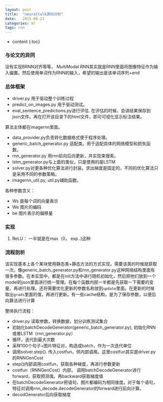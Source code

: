 ```yaml
---
layout: post
title:  "neuraltalk源码分析"
date:   2015-08-21
categories: ml
tags: rnn
---
```

* content
{:toc}




### 与论文的异同
没有实现BRNN对齐等等， MultiModal RNN其实就是RNN里面将图像特征作为输入偏置。然后使用单词作为RNN的输入，希望的输出是该单词序列+end

### 总体框架
- driver.py 用于驱动整个训练过程
- predict_on_images.py 用于驱动测试。
- eval_sentence_predictions.py进行评估.
在评估的时候，会讲结果保存到json文件。再在打开该目录下的html文件，即可可视化显示标注结果。

算法主体都在imagernn里面。

- data_provider.py负责转化数据格式便于程序处理。
- generic_batch_generator.py 适配类。用于适配具体的网络模型和损失函数。
- rnn_generator.py 用rnn前向后向更新，并实现束搜索。
- lstm_generator.py与上面的类似，只是使用的是LSTM
- solver.py对更各种优化算法进行封装。求出梯度是固定的，不同的优化算法只是采用不同的参数策略。
- imagernn_util.py, util.py辅助函数。

各种参数含义：

- Ws 是每个词的向量表示
- We 图片的编码
- be 图片表示的偏移量

### 实现
1. ReLU： 一半就是在max（0， exp..)这种

### 流程剖析
该实现基本上各个某块使用静态类+静态方法的方式实现。需要该类的时候就获取一次。像generic_batch_generator.py和rnn_generator.py这种网络结构里面有很多参数。在本实现中，都是在init方法中进行随机初始化，然后把他们放到一个model的json里面进行统一管理。在每个函数内部一半都是先获取一下需要的变量，再进行处理。还将需要优化更新的参数名称放到`update`里面。在更新的时候取出`grads`里面的值，再进行更新。有一些cache结构，是为了保存参数，以便后向算法进行计算

整体执行流程：

- driver.py 读取参数，转换数据，划分训练测试集合
- 初始化batchDecodeGenerator(generic_batch_generator.py), 初始化RNN或者LSTM（rnn_generator.py）
- 循环，迭代到最大次数
- 采样100个句子+图片特征对，构造成batch，作为一次迭代单位
- 调用solver.step(). 传入costfun，供内部调用。这里costfun其实是driver.py的RNNGenCost
- step()内部调用costfun，获取各种梯度，再进行参数更新
- costfun（RNNGenCost）内部， 调用batchDecodeGenerator进行forward，获取预测值。再backward获取梯度值
- 在batchDecodeGenerator把语句，图片都编码为相同维度。对于每个语句，特征对调用rnn_decode.decodeGenerator的forward进行前向计算。
- decodGenerator后向获取梯度
